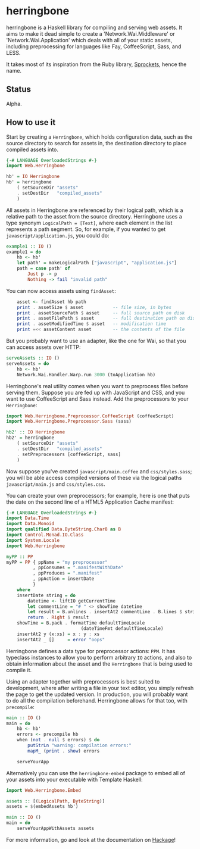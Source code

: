 herringbone
===========

herringbone is a Haskell library for compiling and serving web assets.  It
aims to make it dead simple to create a 'Network.Wai.Middleware' or
'Network.Wai.Application' which deals with all of your static assets, including
preprocessing for languages like Fay, CoffeeScript, Sass, and LESS.

It takes most of its inspiration from the Ruby library, [Sprockets], hence the
name.

Status
------

Alpha.

How to use it
-------------

Start by creating a `Herringbone`, which holds configuration data, such as the
source directory to search for assets in, the destination directory to place
compiled assets into.

```haskell
{-# LANGUAGE OverloadedStrings #-}
import Web.Herringbone

hb' = IO Herringbone
hb' = herringbone
    ( setSourceDir "assets"
    . setDestDir   "compiled_assets"
    )
```

All assets in Herringbone are referenced by their logical path, which is a
relative path to the asset from the source directory. Herringbone uses a type
synonym `LogicalPath = [Text]`, where each element in the list represents a
path segment. So, for example, if you wanted to get
`javascript/application.js`, you could do:

```haskell
example1 :: IO ()
example1 = do
    hb <- hb'
    let path' = makeLogicalPath ["javascript", "application.js"]
    path = case path' of
        Just p -> p
        Nothing -> fail "invalid path"
```

You can now access assets using `findAsset`:

```haskell
    asset <- findAsset hb path
    print . assetSize $ asset           -- file size, in bytes
    print . assetSourcePath $ asset     -- full source path on disk
    print . assetFilePath $ asset       -- full destination path on disk
    print . assetModifiedTime $ asset   -- modification time
    print =<< assetContent asset        -- the contents of the file
```

But you probably want to use an adapter, like the one for Wai, so that you can
access assets over HTTP:

```haskell
serveAssets :: IO ()
serveAssets = do
    hb <- hb'
    Network.Wai.Handler.Warp.run 3000 (toApplication hb)
```

Herringbone's real utility comes when you want to preprocess files before
serving them. Suppose you are fed up with JavaScript and CSS, and you want to
use CoffeeScript and Sass instead. Add the preprocessors to your `Herringbone`: 

```haskell
import Web.Herringbone.Preprocessor.CoffeeScript (coffeeScript)
import Web.Herringbone.Preprocessor.Sass (sass)

hb2' :: IO Herringbone
hb2' = herringbone
    ( setSourceDir "assets"
    . setDestDir   "compiled_assets"
    . setPreprocessors [coffeeScript, sass]
    )
```

Now suppose you've created `javascript/main.coffee` and `css/styles.sass`; you
will be able access compiled versions of these via the logical paths
`javascript/main.js` and `css/styles.css`.

You can create your own preprocessors; for example, here is one that puts the
date on the second line of a HTML5 Application Cache manifest:

```haskell
{-# LANGUAGE OverloadedStrings #-}
import Data.Time
import Data.Monoid
import qualified Data.ByteString.Char8 as B
import Control.Monad.IO.Class
import System.Locale
import Web.Herringbone

myPP :: PP
myPP = PP { ppName = "my preprocessor"
          , ppConsumes = ".manifestWithDate"
          , ppProduces = ".manifest"
          , ppAction = insertDate
          }
    where
    insertDate string = do
        datetime <- liftIO getCurrentTime
        let commentLine = "# " <> showTime datetime
        let result = B.unlines . insertAt2 commentLine . B.lines $ string
        return . Right $ result
    showTime = B.pack . formatTime defaultTimeLocale
                            (dateTimeFmt defaultTimeLocale)
    insertAt2 y (x:xs) = x : y : xs
    insertAt2 _ []     = error "oops"
```

Herringbone defines a data type for preprocessor actions: `PPM`. It has
typeclass instances to allow you to perform arbitrary `IO` actions, and also to
obtain information about the asset and the `Herringbone` that is being used to
compile it.

Using an adapter together with preprocessors is best suited to development,
where after writing a file in your text editor, you simply refresh the page to
get the updated version. In production, you will probably want to do all the
compilation beforehand. Herringbone allows for that too, with `precompile`:

```haskell
main :: IO ()
main = do
    hb <- hb'
    errors <- precompile hb
    when (not . null $ errors) $ do
        putStrLn "warning: compilation errors:"
        mapM_ (print . show) errors

    serveYourApp
```

Alternatively you can use the `herringbone-embed` package to embed all of your
assets into your executable with Template Haskell:

```haskell
import Web.Herringbone.Embed

assets :: [(LogicalPath, ByteString)]
assets = $(embedAssets hb')

main :: IO ()
main = do
    serveYourAppWithAssets assets
```

For more information, go and look at the documentation on [Hackage]!

[Sprockets]: https://github.com/sstephenson/sprockets
[Hackage]: http://hackage.haskell.org/package/herringbone
